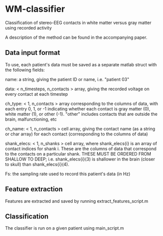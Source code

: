 # WM-classifier
Classification of stereo-EEG contacts in white matter versus gray matter using recorded activity

A description of the method can be found in the accompanying paper.

## Data input format
To use, each patient's data must be saved as a separate matlab struct with the following fields:

name: a string, giving the patient ID or name, i.e. "patient 03"

data:  < n_timesteps, n_contacts >  array, giving the recorded voltage on
every contact at each timestep

ch_type:  < 1, n_contacts > array corresponding to the columns of data,
with each entry 0, 1, or -1 indicating whether each contact is 
gray matter (0), white matter (1), or other (-1).
"other" includes contacts that are outside the brain, malfunctioning, etc

ch_name:  < 1, n_contacts > cell array, giving the contact name (as a string or char array)
for each contact (corresponding to the columns of data)

shank_elecs:  < 1, n_shanks > cell array, where shank_elecs{i} is an array
of contact indices for shank i. These are the columns of data that correspond
to the contacts on a particular shank. THESE MUST BE ORDERED FROM SHALLOW
TO DEEP; i.e. shank_elecs{i}(3) is shallower in the brain (closer to
skull) than shank_elecs{i}(4).

Fs:  the sampling rate used to record this patient's data (in Hz)

## Feature extraction

Features are extracted and saved by running extract_features_script.m

## Classification

The classifier is run on a given patient using main_script.m
